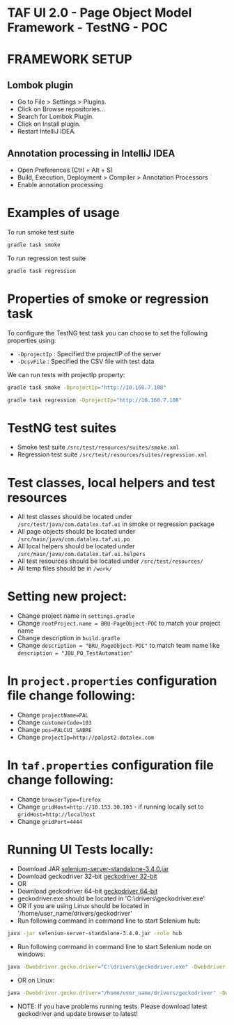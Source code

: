 # TAF UI 2.0 - Page Object Model Framework - TestNG - POC

# FRAMEWORK SETUP
## Lombok plugin
* Go to File > Settings > Plugins.
* Click on Browse repositories...
* Search for Lombok Plugin.
* Click on Install plugin.
* Restart IntelliJ IDEA.
## Annotation processing in IntelliJ IDEA
* Open Preferences (Ctrl + Alt + S)
* Build, Execution, Deployment > Compiler > Annotation Processors
* Enable annotation processing

# Examples of usage
To run smoke test suite
```bash
gradle task smoke
```

To run regression test suite
```bash
gradle task regression
```

# Properties of smoke or regression task
To configure the TestNG test task you can choose to set the following properties using:

* `-DprojectIp` : Specified the projectIP of the server
* `-DcsvFile` : Specified the CSV file with test data

We can run tests with projectIp property:
```bash
gradle task smoke -DprojectIp="http://10.160.7.108"
```
```bash
gradle task regression -DprojectIp="http://10.160.7.108"
```

# TestNG test suites
* Smoke test suite `/src/test/resources/suites/smoke.xml`
* Regression test suite `/src/test/resources/suites/regression.xml`

# Test classes, local helpers and test resources
* All test classes should be located under `/src/test/java/com.datalex.taf.ui` in smoke or regression package
* All page objects should be located under `/src/main/java/com.datalex.taf.ui.po`
* All local helpers should be located under `/src/main/java/com.datalex.taf.ui.helpers`
* All test resources should be located under `/src/test/resources/`
* All temp files should be in `/work/`

# Setting new project:
* Change project name in `settings.gradle`
* Change `rootProject.name = BRU-PageObject-POC` to match your project name
* Change description in `build.gradle`
* Change `description = "BRU_PageObject-POC"` to match team name like `description = "JBU_PO_TestAutomation"`

# In `project.properties` configuration file change following:
* Change `projectName=PAL`
* Change `customerCode=103`
* Change `pos=PALCUI_SABRE`
* Change `projectIp=http://palpst2.datalex.com`

# In `taf.properties` configuration file change following:
* Change `browserType=firefox`
* Change `gridHost=http://10.153.30.103` - if running locally set to `gridHost=http://localhost`
* Change `gridPort=4444`

# Running UI Tests locally:
* Download JAR [selenium-server-standalone-3.4.0.jar](http://selenium-release.storage.googleapis.com/3.4/selenium-server-standalone-3.4.0.jar)
* Download geckodriver 32-bit [geckodriver 32-bit](https://github.com/mozilla/geckodriver/releases/download/v0.16.1/geckodriver-v0.16.1-win32.zip)
* OR
* Download geckodriver 64-bit [geckodriver 64-bit](https://github.com/mozilla/geckodriver/releases/download/v0.16.1/geckodriver-v0.16.1-win64.zip)
* geckodriver.exe should be located in 'C:\drivers\geckodriver.exe'
* OR if you are using Linux should be located in '/home/user_name/drivers/geckodriver'
* Run following command in command line to start Selenium hub:
```bash
java -jar selenium-server-standalone-3.4.0.jar -role hub
```
* Run following command in command line to start Selenium node on windows:
```bash
java -Dwebdriver.gecko.driver="C:\drivers\geckodriver.exe" -Dwebdriver.firefox.marionette=true -jar selenium-server-standalone-3.4.0.jar -role webdriver
```
* OR on Linux:
```bash
java -Dwebdriver.gecko.driver="/home/user_name/drivers/geckodriver" -Dwebdriver.firefox.marionette=true -jar selenium-server-standalone-3.4.0.jar -role webdriver
```
* NOTE: If you have problems running tests. Please download latest geckodriver and update browser to latest!